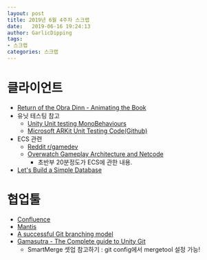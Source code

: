 ```yaml
---
layout: post
title: 2019년 6월 4주차 스크랩
date:   2019-06-16 19:24:13
author: GarlicDipping
tags:
- 스크랩
categories: 스크랩
---
```


# 클라이언트

- [Return of the Obra Dinn - Animating the Book](https://forums.tigsource.com/index.php?topic=40832.msg1406158#msg1406158)
- 유닛 테스팅 참고
  - [Unity Unit testing MonoBehaviours](https://blogs.unity3d.com/kr/2014/06/03/unit-testing-part-2-unit-testing-monobehaviours/)
  - [Microsoft ARKit Unit Testing Code(Github)](https://github.com/microsoft/MixedRealityToolkit-Unity/tree/mrtk_release/Assets/MixedRealityToolkit.Tests)
- ECS 관련
  - [Reddit r/gamedev](https://amp.reddit.com/r/gamedev/comments/6s127j/im_struggling_to_think_of_a_way_to_implement_the/)
  - [Overwatch Gameplay Architecture and Netcode](https://www.youtube.com/watch?v=W3aieHjyNvw)
    - 초반부 20분정도가 ECS에 관한 내용.
- [Let's Build a Simple Database](https://cstack.github.io/db_tutorial/)


# 협업툴

- [Confluence](https://ko.atlassian.com/software/confluence/features)
- [Mantis](https://www.mantisbt.org/)
- [A successful Git branching model](https://nvie.com/posts/a-successful-git-branching-model/)
- [Gamasutra - The Complete guide to Unity Git](https://www.gamasutra.com/blogs/TimPettersen/20161206/286981/The_complete_guide_to_Unity__Git.php)
  - SmartMerge 셋업 참고하기 : git config에서 mergetool 설정 가능!
  